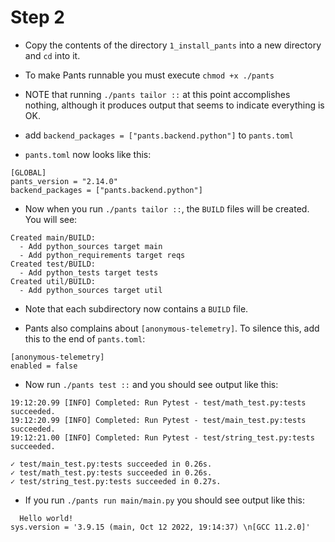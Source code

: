# Step 2

- Copy the contents of the directory `1_install_pants` into a new directory and
  `cd` into it.

- To make Pants runnable you must execute `chmod +x ./pants`

- NOTE that running `./pants tailor ::` at this point accomplishes nothing,
  although it produces output that seems to indicate everything is OK.

- add `backend_packages = ["pants.backend.python"]` to `pants.toml`

- `pants.toml` now looks like this:

```
[GLOBAL]
pants_version = "2.14.0"
backend_packages = ["pants.backend.python"]
```

- Now when you run `./pants tailor ::`, the `BUILD` files will be
  created. You will see:

```
Created main/BUILD:
  - Add python_sources target main
  - Add python_requirements target reqs
Created test/BUILD:
  - Add python_tests target tests
Created util/BUILD:
  - Add python_sources target util
```

- Note that each subdirectory now contains a `BUILD` file.

- Pants also complains about `[anonymous-telemetry]`. To silence this,
  add this to the end of `pants.toml`:

```
[anonymous-telemetry]
enabled = false
```

- Now run `./pants test ::` and you should see output like this:
```
19:12:20.99 [INFO] Completed: Run Pytest - test/math_test.py:tests succeeded.
19:12:20.99 [INFO] Completed: Run Pytest - test/main_test.py:tests succeeded.
19:12:21.00 [INFO] Completed: Run Pytest - test/string_test.py:tests succeeded.

✓ test/main_test.py:tests succeeded in 0.26s.
✓ test/math_test.py:tests succeeded in 0.26s.
✓ test/string_test.py:tests succeeded in 0.27s.
```

- If you run `./pants run main/main.py` you should see output like this:
```
  Hello world!
sys.version = '3.9.15 (main, Oct 12 2022, 19:14:37) \n[GCC 11.2.0]'
```
